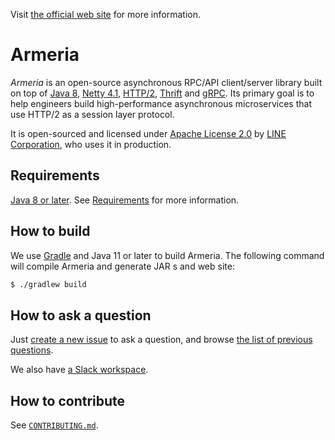Visit [the official web site](https://line.github.io/armeria/) for more information.

# Armeria

_Armeria_ is an open-source asynchronous RPC/API client/server library built on top of
[Java 8](https://go.java/), [Netty 4.1](https://netty.io/), [HTTP/2](https://http2.github.io/),
[Thrift](https://thrift.apache.org/) and [gRPC](https://grpc.io/). Its primary goal is to help engineers build
high-performance asynchronous microservices that use HTTP/2 as a session layer protocol.

It is open-sourced and licensed under [Apache License 2.0](https://tldrlegal.com/license/apache-license-2.0-(apache-2.0))
by [LINE Corporation](https://linecorp.com/en/), who uses it in production.

## Requirements

[Java 8 or later](https://adoptopenjdk.net/).
See [Requirements](https://line.github.io/armeria/setup.html#requirements) for more information.

## How to build

We use [Gradle](https://gradle.org/) and Java 11 or later to build Armeria.
The following command will compile Armeria and generate JAR s and web site:

```bash
$ ./gradlew build
```

## How to ask a question

Just [create a new issue](https://github.com/line/armeria/issues/new) to ask a question, and browse
[the list of previous questions](https://github.com/line/armeria/issues?q=label%3Aquestion).

We also have [a Slack workspace](https://join.slack.com/t/line-armeria/shared_invite/enQtNjIxNDU1ODU1MTI2LTgwMzk0MzVhOGRhZjJiY2ExODc0MzNhYzIxZDFlYjM5OGRjNTE1MzYzYzQ4MzNhNGY2ZDM0NThhMTRmZmQ3ZjQ).

## How to contribute

See [`CONTRIBUTING.md`](CONTRIBUTING.md).
